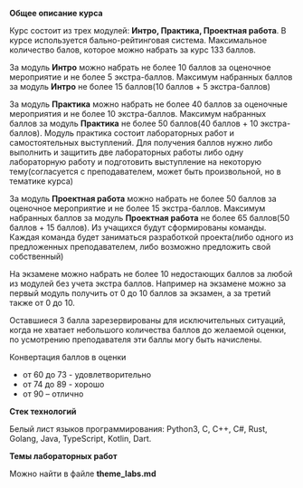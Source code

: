 **Общее описание курса**

Курс состоит из трех модулей: __Интро, Практика, Проектная работа__. В курсе используется бально-рейтинговая система. Максимальное количество балов, которое можно набрать за курс 133 баллов. 

За модуль __Интро__ можно набрать не более 10 баллов за оценочное мероприятие и не более 5 экстра-баллов. Максимум набранных баллов за модуль __Интро__ не более 15 баллов(10 баллов + 5 экстра-баллов)

За модуль __Практика__ можно набрать не более 40 баллов за оценочные мероприятия и не более 10 экстра-баллов. Максимум набранных баллов за модуль __Практика__ не более 50 баллов(40 баллов + 10 экстра-баллов). Модуль практика состоит лабораторных работ и самостоятельных выступлений. Для получения баллов нужно либо выполнить и защитить две лабораторных работы либо одну лабораторную работу и подготовить выступление на некоторую тему(согласуется с преподавателем, может быть произвольной, но в тематике курса)

За модуль __Проектная работа__ можно набрать не более 50 баллов за оценочное мероприятие и не более 15 экстра-баллов. Максимум набранных баллов за модуль __Проектная работа__ не более 65 баллов(50 баллов + 15 баллов). Из учащихся будут сформированы команды. Каждая команда будет заниматься разработкой проекта(либо одного из предложенных преподавателем, либо возможно предложить свой собственный)

На экзамене можно набрать не более 10 недостающих баллов за любой из модулей без учета экстра баллов. Например на экзамене можно за первый модуль получить от 0 до 10 баллов за экзамен, а за третий также от 0 до 10.

Оставшиеся 3 балла зарезервированы для исключительных ситуаций, когда не хватает небольшого количества баллов до желаемой оценки, по усмотрению преподавателя эти баллы могу быть начислены.

Конвертация баллов в оценки
 * от 60 до 73 -  удовлетворительно
 * от 74 до 89 - хорошо
 * от 90 – отлично


__Стек технологий__

Белый лист языков программирования: Python3, C, C++, C#, Rust, Golang, Java, TypeScript, Kotlin, Dart.

__Темы лабораторных работ__

Можно найти в файле **theme_labs.md**
